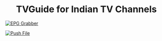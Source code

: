 
<h1 align="center"> TVGuide for Indian TV Channels </h1>

[![EPG Grabber](https://github.com/simperpie/tempest/actions/workflows/EPG%20Grabber.yml/badge.svg)](https://github.com/simperpie/tempest/actions/workflows/EPG%20Grabber.yml)

[![Push File](https://github.com/simperpie/tempest/actions/workflows/Push%20File.yml/badge.svg)](https://github.com/simperpie/tempest/actions/workflows/Push%20File.yml)
